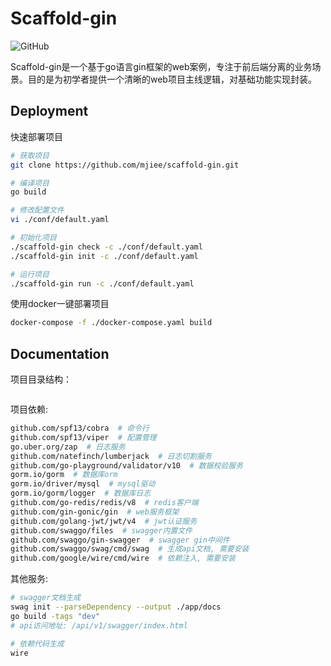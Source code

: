 # Scaffold-gin

![GitHub](https://img.shields.io/github/license/mjiee/scaffold-gin)

Scaffold-gin是一个基于go语言gin框架的web案例，专注于前后端分离的业务场景。目的是为初学者提供一个清晰的web项目主线逻辑，对基础功能实现封装。

## Deployment

快速部署项目

```bash
# 获取项目
git clone https://github.com/mjiee/scaffold-gin.git

# 编译项目
go build

# 修改配置文件
vi ./conf/default.yaml

# 初始化项目
./scaffold-gin check -c ./conf/default.yaml
./scaffold-gin init -c ./conf/default.yaml

# 运行项目
./scaffold-gin run -c ./conf/default.yaml
```

使用docker一键部署项目

```bash
docker-compose -f ./docker-compose.yaml build
```

## Documentation

项目目录结构：

```bash

```

项目依赖:

```bash
github.com/spf13/cobra  # 命令行
github.com/spf13/viper  # 配置管理
go.uber.org/zap  # 日志服务
github.com/natefinch/lumberjack  # 日志切割服务
github.com/go-playground/validator/v10  # 数据校验服务
gorm.io/gorm  # 数据库orm
gorm.io/driver/mysql  # mysql驱动
gorm.io/gorm/logger  # 数据库日志
github.com/go-redis/redis/v8  # redis客户端
github.com/gin-gonic/gin  # web服务框架
github.com/golang-jwt/jwt/v4  # jwt认证服务
github.com/swaggo/files  # swagger内置文件
github.com/swaggo/gin-swagger  # swagger gin中间件
github.com/swaggo/swag/cmd/swag  # 生成api文档, 需要安装
github.com/google/wire/cmd/wire  # 依赖注入, 需要安装
```

其他服务:

```bash
# swagger文档生成
swag init --parseDependency --output ./app/docs
go build -tags "dev"
# api访问地址: /api/v1/swagger/index.html

# 依赖代码生成
wire
```
